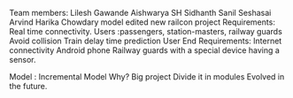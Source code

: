 Team members:
Lilesh Gawande
Aishwarya SH
Sidhanth Sanil
Seshasai Arvind
Harika Chowdary
model 
edited
new railcon project
Requirements:
Real time connectivity.
Users :passengers, station-masters, railway guards
Avoid collision
Train delay time prediction
User End Requirements: 
Internet connectivity 
Android phone
Railway guards with a special device having a sensor.

Model : Incremental Model
Why? 
Big project
Divide it in modules
Evolved in the future.



